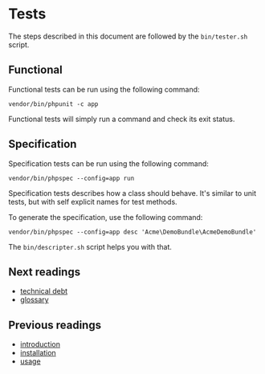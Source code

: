 # Tests

The steps described in this document are followed by the `bin/tester.sh` script.

## Functional

Functional tests can be run using the following command:

    vendor/bin/phpunit -c app

Functional tests will simply run a command and check its exit status.

## Specification

Specification tests can be run using the following command:

    vendor/bin/phpspec --config=app run

Specification tests describes how a class should behave. It's similar to unit
tests, but with self explicit names for test methods.

To generate the specification, use the following command:

    vendor/bin/phpspec --config=app desc 'Acme\DemoBundle\AcmeDemoBundle'

The `bin/descripter.sh` script helps you with that.

## Next readings

* [technical debt](05-technical-debt.md)
* [glossary](06-glossary.md)

## Previous readings

* [introduction](01-introduction.md)
* [installation](02-installation.md)
* [usage](03-usage.md)
